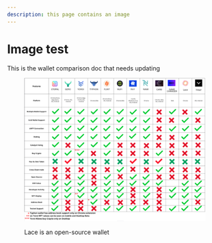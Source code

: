 ```yaml
---
description: this page contains an image
---
```


# Image test

This is the wallet comparison doc that needs updating

<figure><img src=".gitbook/assets/Screenshot 2023-06-01 at 19.39.28.png" alt=""><figcaption><p>Lace is an open-source wallet</p></figcaption></figure>
